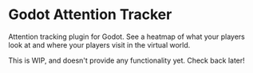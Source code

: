 # Godot Attention Tracker
Attention tracking plugin for Godot. See a heatmap of what your players look at
and where your players visit in the virtual world.

This is WIP, and doesn't provide any functionality yet. Check back later!